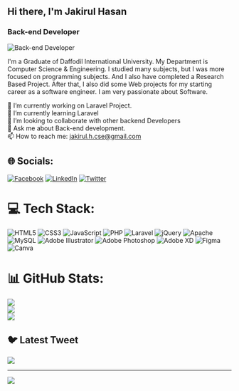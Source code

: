 
## Hi there, I'm Jakirul Hasan
### Back-end Developer
![Back-end Developer](https://scontent.fdac24-4.fna.fbcdn.net/v/t39.30808-1/332282650_967533317954576_1863349143479699608_n.jpg?stp=c62.0.200.200a_dst-jpg_p200x200&_nc_cat=103&ccb=1-7&_nc_sid=7206a8&_nc_eui2=AeE3cJfSzFBhIAs1xp-Taz1-YmzdOFBGH-pibN04UEYf6qlAs2SPz8dzkvbJIoWG7MrQA0GLJNAhDzrW3f87cbP3&_nc_ohc=rqFsB6k3CugAX_ljn7t&_nc_ht=scontent.fdac24-4.fna&oh=00_AfBX2iD4bkgqbk0UqSSRQebSnKXhX2gGqSBeL5WTuvSzKA&oe=6415F88C)

I'm a Graduate of Daffodil International University. My Department is Computer Science & Engineering. I studied many subjects, but I was more focused on programming subjects. And I also have completed a Research Based Project. After that, I also did some Web projects for my starting career as a software engineer. I am very passionate about Software.

🔭 I’m currently working on Laravel Project.<br>🌱 I’m currently learning Laravel<br>👯 I’m looking to collaborate with other backend Developers<br>💬 Ask me about Back-end development.<br>📫 How to reach me: jakirul.h.cse@gmail.com<br>

## 🌐 Socials:
[![Facebook](https://img.shields.io/badge/Facebook-%231877F2.svg?logo=Facebook&logoColor=white)](https://facebook.com/https://www.facebook.com/engineerjakirul/) [![LinkedIn](https://img.shields.io/badge/LinkedIn-%230077B5.svg?logo=linkedin&logoColor=white)](https://linkedin.com/in/https://www.linkedin.com/in/engrjakirul/) [![Twitter](https://img.shields.io/badge/Twitter-%231DA1F2.svg?logo=Twitter&logoColor=white)](https://twitter.com/https://twitter.com/engrJakirul) 

# 💻 Tech Stack:
![HTML5](https://img.shields.io/badge/html5-%23E34F26.svg?style=for-the-badge&logo=html5&logoColor=white) ![CSS3](https://img.shields.io/badge/css3-%231572B6.svg?style=for-the-badge&logo=css3&logoColor=white) ![JavaScript](https://img.shields.io/badge/javascript-%23323330.svg?style=for-the-badge&logo=javascript&logoColor=%23F7DF1E) ![PHP](https://img.shields.io/badge/php-%23777BB4.svg?style=for-the-badge&logo=php&logoColor=white) ![Laravel](https://img.shields.io/badge/laravel-%23FF2D20.svg?style=for-the-badge&logo=laravel&logoColor=white) ![jQuery](https://img.shields.io/badge/jquery-%230769AD.svg?style=for-the-badge&logo=jquery&logoColor=white) ![Apache](https://img.shields.io/badge/apache-%23D42029.svg?style=for-the-badge&logo=apache&logoColor=white) ![MySQL](https://img.shields.io/badge/mysql-%2300f.svg?style=for-the-badge&logo=mysql&logoColor=white) ![Adobe Illustrator](https://img.shields.io/badge/adobeillustrator-%23FF9A00.svg?style=for-the-badge&logo=adobeillustrator&logoColor=white) ![Adobe Photoshop](https://img.shields.io/badge/adobephotoshop-%2331A8FF.svg?style=for-the-badge&logo=adobephotoshop&logoColor=white) ![Adobe XD](https://img.shields.io/badge/Adobe%20XD-470137?style=for-the-badge&logo=Adobe%20XD&logoColor=#FF61F6) 	![Figma](https://img.shields.io/badge/figma-%23F24E1E.svg?style=for-the-badge&logo=figma&logoColor=white) ![Canva](https://img.shields.io/badge/Canva-%2300C4CC.svg?style=for-the-badge&logo=Canva&logoColor=white)
# 📊 GitHub Stats:
![](https://github-readme-stats.vercel.app/api?username=EngrJakirul&theme=merko&hide_border=false&include_all_commits=true&count_private=true)<br/>
![](https://github-readme-streak-stats.herokuapp.com/?user=EngrJakirul&theme=merko&hide_border=false)<br/>
![](https://github-readme-stats.vercel.app/api/top-langs/?username=EngrJakirul&theme=merko&hide_border=false&include_all_commits=true&count_private=true&layout=compact)

## 🐦 Latest Tweet
[![](https://gtce.itsvg.in/api?username=https://twitter.com/engrJakirul)](https://github.com/VishwaGauravIn/github-twitter-card-embed)

---
[![](https://visitcount.itsvg.in/api?id=EngrJakirul&icon=0&color=0)](https://visitcount.itsvg.in)

<!-- Proudly created with GPRM ( https://gprm.itsvg.in ) -->
